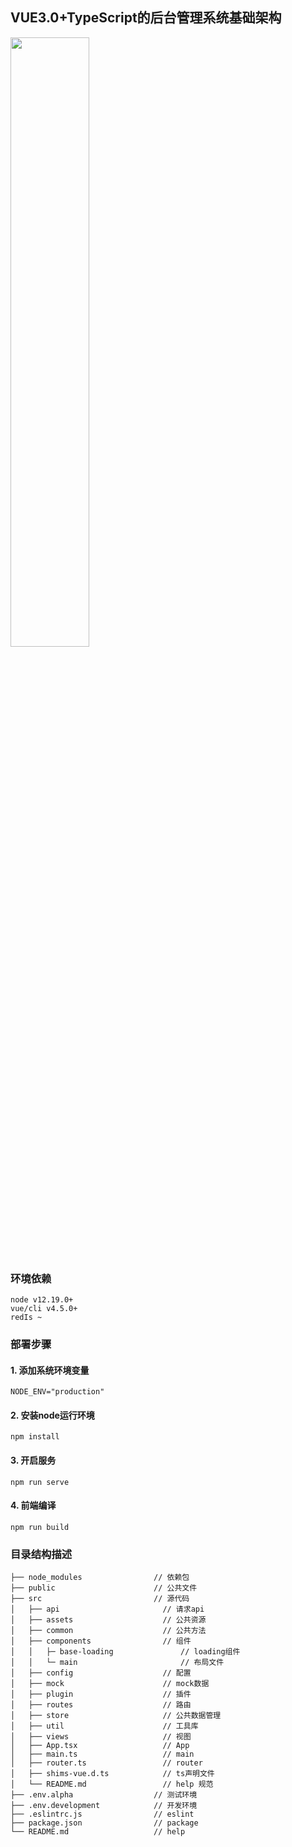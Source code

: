 ## VUE3.0+TypeScript的后台管理系统基础架构

<img src="https://bio-assay-uploads-1258944054.cos.ap-guangzhou.myqcloud.com/one-piece.png" style="width: 50%;">

### 环境依赖
```
node v12.19.0+
vue/cli v4.5.0+
redIs ~
```

### 部署步骤

#### 1. 添加系统环境变量
```
NODE_ENV="production"
```

#### 2. 安装node运行环境
```
npm install
```

#### 3. 开启服务
```
npm run serve
```

#### 4. 前端编译
```
npm run build
```

### 目录结构描述
```
├── node_modules                // 依赖包
├── public                      // 公共文件
├── src                         // 源代码
│   ├── api                       // 请求api
│   ├── assets                    // 公共资源
│   ├── common                    // 公共方法
│   ├── components                // 组件
│   │   ├─ base-loading               // loading组件
│   │   └─ main                       // 布局文件
│   ├── config                    // 配置
│   ├── mock                      // mock数据
│   ├── plugin                    // 插件
│   ├── routes                    // 路由
│   ├── store                     // 公共数据管理
│   ├── util                      // 工具库
│   ├── views                     // 视图
│   ├── App.tsx                   // App
│   ├── main.ts                   // main
│   ├── router.ts                 // router
│   ├── shims-vue.d.ts            // ts声明文件
│   └── README.md                 // help 规范 
├── .env.alpha                  // 测试环境
├── .env.development            // 开发环境
├── .eslintrc.js                // eslint
├── package.json                // package
└── README.md                   // help
```
